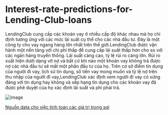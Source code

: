 # Interest-rate-predictions-for-Lending-Club-loans

LendingClub cung cấp các khoản vay ở nhiều cấp độ khác nhau mà họ chỉ định tương ứng với các mức lãi suất cụ thể cho các nhà đầu tư. Đây là một công ty cho vay ngang hàng lớn nhất trên thế giới.LendingClub được vận hành một nền tảng với chi phí thấp để cung cấp lãi suất thấp hơn cho so với các ngân hàng truyền thống. Lãi suất càng cao, tỷ lệ rủi ro càng lớn. Rủi ro xuất hiện dưới dạng vỡ nợ và bất cứ khi nào một khoản vay không trả được nợ các nhà đầu tư sẽ mất một phần đầu tư của họ. Trên cơ sở điểm tín dụng của người đi vay, lịch sử tín dụng, số tiền vay mong muốn và tỷ lệ nợ trên thu nhập của người đi vay,LendingClub xác định xem người đi vay có xứng đáng với tín dụng hay không và xếp hạng tín dụng cho các khoản vay đã được phê duyệt của họ xác định lãi suất và phí phải trả.


   ![image](https://user-images.githubusercontent.com/110400587/234538996-63b60eea-21b4-48bd-ac74-b7135257a243.png)        

[Nguồn data cho việc tính toán các giá trị trong sql](https://www.dropbox.com/sh/xhy2fzjdvg3ykhy/AADAVKH9tgD_dWh6TZtOd34ia?dl=0&preview=casestudy.csv)
